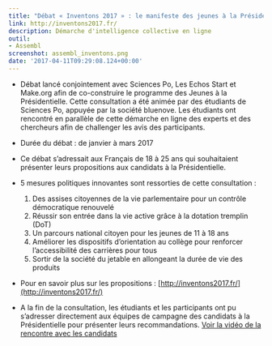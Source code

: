 ```yaml
---
title: "Débat « Inventons 2017 » : le manifeste des jeunes à la Présidentielle"
link: http://inventons2017.fr/
description: Démarche d'intelligence collective en ligne
outil:
- Assembl
screenshot: assembl_inventons.png
date: '2017-04-11T09:29:08.124+00:00'
---
```

* Débat lancé conjointement avec Sciences Po, Les Echos Start et Make.org afin de co-construire le programme des Jeunes à la Présidentielle. Cette consultation a été animée par des étudiants de Sciences Po, appuyée par la société bluenove. Les étudiants ont rencontré en parallèle de cette démarche en ligne des experts et des chercheurs afin de challenger les avis des participants.

* Durée du débat : de janvier à mars 2017

* Ce débat s’adressait aux Français de 18 à 25 ans qui souhaitaient présenter leurs propositions aux candidats à la Présidentielle.

* 5 mesures politiques innovantes sont ressorties de cette consultation :
    1.	Des assises citoyennes de la vie parlementaire pour un contrôle démocratique renouvelé
    1.	Réussir son entrée dans la vie active grâce à la dotation tremplin (DoT)
    1.	Un parcours national citoyen pour les jeunes de 11 à 18 ans
    1.	Améliorer les dispositifs d’orientation au collège pour renforcer l’accessibilité des carrières pour tous
    1.	Sortir de la société du jetable en allongeant la durée de vie des produits 

* Pour en savoir plus sur les propositions : [http://inventons2017.fr/](http://inventons2017.fr/)

* A la fin de la consultation, les étudiants et les participants ont pu s’adresser directement aux équipes de campagne des candidats à la Présidentielle pour présenter leurs recommandations. [Voir la vidéo de la rencontre avec les candidats](http://kmplus.kantarmedia.com/Public/IndexReview?ticket=59DFCFF4AF649C592A6DB50758B2BDF6C564571EA9555C80D1E7E35E39A8892F353CD9791B341C1679637CE0E1FE0EAB6B01A236D8D2D160B3178602CAAA06704D89EED8997847499B23FC74492DD2013AC791D1D151377D33A9DE57978A153E5C555F9440F1B642255594DDD6A4DD8E)
